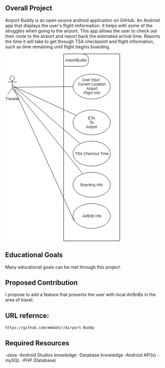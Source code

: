 ## Overall Project
  Airport Buddy is an open source android application on GitHub. An Android app that displays the user's flight imformation. It helps with
  some of the struggles when going to the airport. This app allows the user to check out their route to the airport and report back
  the estimated arrival time. Reports the time it will take to get through TSA checkpoint and flight information, such as time remaining
  until flight begins boarding. 
  
  ![Use Vase Image](JoseSilva_AirportBuddy.png)

## Educational Goals
  Many educational goals can be met through this project. 
  
## Proposed Contribution
  I propose to add a feature that presents the user with local AirBnBs in the area of travel. 
  
## URL refernce:
    https://github.com/mmdahir/Airport-Buddy
    
## Required Resources
  -Java
  -Android Studios knowledge
  -Database knowledge
  -Android API(s)
  -mySQL
  -PHP (Database) 
